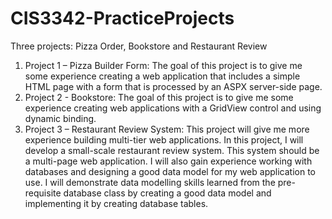 # CIS3342-PracticeProjects
Three projects: Pizza Order, Bookstore and Restaurant Review  
1) Project 1 – Pizza Builder Form: The goal of this project is to give me some experience creating a web application that includes a simple HTML page with a form that is processed by an ASPX server-side page.  
2) Project 2 - Bookstore: The goal of this project is to give me some experience creating web applications with a GridView control and using dynamic binding.  
3) Project 3 – Restaurant Review System: This project will give me more experience building multi-tier web applications. In this project, I will develop a small-scale restaurant review system. This system should be a multi-page web application. I will also gain experience working with databases and designing a good data model for my web application to use. I will demonstrate data modelling skills learned from the pre-requisite database class by creating a good data model and implementing it by creating database tables.
